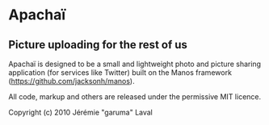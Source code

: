 # Apachaï
## Picture uploading for the rest of us

Apachaï is designed to be a small and lightweight photo and picture sharing application (for services like Twitter) built on the Manos framework (https://github.com/jacksonh/manos).

All code, markup and others are released under the permissive MIT licence.

Copyright (c) 2010 Jérémie "garuma" Laval

